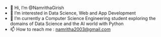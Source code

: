 - 👋 Hi, I’m @NamrithaGirish
- 👀 I’m interested in Data Science, Web and App Development
- 🌱 I’m currently a Computer Science Engineering student exploring the domains of Data Science and the AI world with Python 
- 📫 How to reach me : namritha2003@gmail.com

<!---
NamrithaGirish/NamrithaGirish is a ✨ special ✨ repository because its `README.md` (this file) appears on your GitHub profile.
You can click the Preview link to take a look at your changes.
--->
